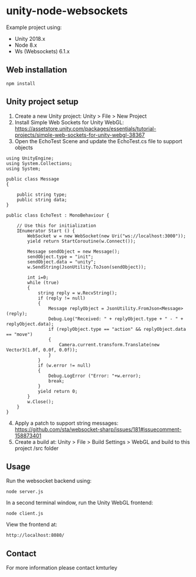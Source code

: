 # unity-node-websockets

Example project using:

* Unity 2018.x
* Node 8.x
* Ws (Websockets) 6.1.x

## Web installation

    npm install

## Unity project setup

1) Create a new Unity project: Unity > File > New Project
2) Install Simple Web Sockets for Unity WebGL: https://assetstore.unity.com/packages/essentials/tutorial-projects/simple-web-sockets-for-unity-webgl-38367
3) Open the EchoTest Scene and update the EchoTest.cs file to support objects

```
using UnityEngine;
using System.Collections;
using System;

public class Message
{

    public string type;
    public string data;
}

public class EchoTest : MonoBehaviour {
    
    // Use this for initialization
    IEnumerator Start () {
        WebSocket w = new WebSocket(new Uri("ws://localhost:3000"));
		yield return StartCoroutine(w.Connect());

        Message sendObject = new Message();
        sendObject.type = "init";
        sendObject.data = "unity";
        w.SendString(JsonUtility.ToJson(sendObject));

        int i=0;
		while (true)
		{
			string reply = w.RecvString();
			if (reply != null)
			{
                Message replyObject = JsonUtility.FromJson<Message>(reply);
                Debug.Log("Received: " + replyObject.type + " - " + replyObject.data);
                if (replyObject.type == "action" && replyObject.data == "move")
                {
                    Camera.current.transform.Translate(new Vector3(1.0f, 0.0f, 0.0f));
                }
            }
			if (w.error != null)
			{
				Debug.LogError ("Error: "+w.error);
				break;
			}
			yield return 0;
		}
		w.Close();
	}
}
```

4) Apply a patch to support string messages: https://github.com/sta/websocket-sharp/issues/181#issuecomment-158873401
5) Create a build at: Unity > File > Build Settings > WebGL and build to this project /src folder

## Usage

Run the websocket backend using:

    node server.js

In a second terminal window, run the Unity WebGL frontend:

    node client.js

View the frontend at:

    http://localhost:8080/


## Contact

For more information please contact kmturley
